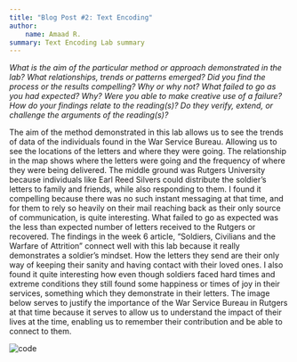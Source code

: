 ```yaml
---
title: "Blog Post #2: Text Encoding"
author: 
    name: Amaad R.
summary: Text Encoding Lab summary 
---
```


*What is the aim of the particular method or approach demonstrated in the lab? What relationships, trends or patterns emerged? Did you find the process or the results compelling? Why or why not? What failed to go as you had expected? Why? Were you able to make creative use of a failure? How do your findings relate to the reading(s)? Do they verify, extend, or challenge the arguments of the reading(s)?*

The aim of the method demonstrated in this lab allows us to see the trends of data of the individuals found in the War Service Bureau. Allowing us to see the locations of the letters and where they were going. The relationship in the map shows where the letters were going and the frequency of where they were being delivered. The middle ground was Rutgers University because individuals like Earl Reed Silvers could distribute the soldier’s letters to family and friends, while also responding to them. I found it compelling because there was no such instant messaging at that time, and for them to rely so heavily on their mail reaching back as their only source of communication, is quite interesting. What failed to go as expected was the less than expected number of letters received to the Rutgers or recovered. The findings in the week 6 article, “Soldiers, Civilians and the Warfare of Attrition” connect well with this lab because it really demonstrates a soldier’s mindset. How the letters they send are their only way of keeping their sanity and having contact with their loved ones. I also found it quite interesting how even though soldiers faced hard times and extreme conditions they still found some happiness or times of joy in their services, something which they demonstrate in their letters. The image below serves to justify the importance of the War Service Bureau in Rutgers at that time because it serves to allow us to understand the impact of their lives at the time, enabling us to remember their contribution and be able to connect to them.

![code](../../../../../humdata22/img/ar1879-b2-fig1.png)
